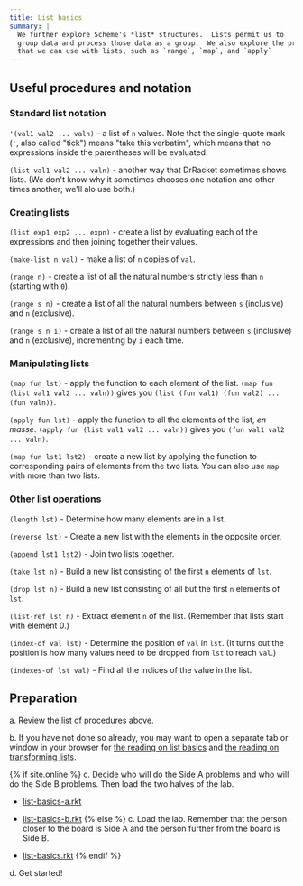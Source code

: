 ```yaml
---
title: List basics
summary: |
  We further explore Scheme's *list* structures.  Lists permit us to
  group data and process those data as a group.  We also explore the procedures
  that we can use with lists, such as `range`, `map`, and `apply`
---
```


## Useful procedures and notation

### Standard list notation

`'(val1 val2 ... valn)` - a list of `n` values.  Note that the
single-quote mark (`'`, also called "tick") means "take this
verbatim", which means that no expressions inside the parentheses
will be evaluated.

`(list val1 val2 ... valn)` - another way that DrRacket sometimes 
shows lists. (We don't know why it sometimes chooses one notation
and other times another; we'll alo use both.)

### Creating lists

`(list exp1 exp2 ... expn)` - create a list by evaluating each of the
expressions and then joining together their values.

`(make-list n val)` - make a list of `n` copies of `val`.

`(range n)` - create a list of all the natural numbers strictly less
than `n` (starting with `0`).

`(range s n)` - create a list of all the natural numbers between `s`
(inclusive) and `n` (exclusive).

`(range s n i)` - create a list of all the natural numbers between `s`
(inclusive) and `n` (exclusive), incrementing by `i` each time.

### Manipulating lists

`(map fun lst)` - apply the function to each element of the list.
`(map fun (list val1 val2 ... valn))` gives you
`(list (fun val1) (fun val2) ... (fun valn))`.

`(apply fun lst)` - apply the function to all the elements of the
list, _en masse_.  `(apply fun (list val1 val2 ... valn))` gives
you `(fun val1 val2 ... valn)`.

`(map fun lst1 lst2)` - create a new list by applying the function to
corresponding pairs of elements from the two lists.  You can also use
`map` with more than two lists.

### Other list operations

`(length lst)` - Determine how many elements are in a list.

`(reverse lst)` - Create a new list with the elements in the opposite
order.

`(append lst1 lst2)` - Join two lists together.

`(take lst n)` - Build a new list consisting of the first `n` elements
of `lst`.

`(drop lst n)` - Build a new list consisting of all but the first `n` 
elements of `lst`.

`(list-ref lst n)` - Extract element `n` of the list.  (Remember that
lists start with element 0.)

`(index-of val lst)` - Determine the position of `val` in `lst`.  (It
turns out the position is how many values need to be dropped
from `lst` to reach `val`.)

`(indexes-of lst val)` - Find all the indices of the value in the list.

## Preparation

a. Review the list of procedures above.

b. If you have not done so already, you may want to open a separate tab or window in your browser for [the reading on list basics](../readings/list-basics) and [the reading on transforming lists](../readings/list-transform).

{% if site.online %}
c. Decide who will do the Side A problems and who will do the Side B problems.
Then load the two halves of the lab.

* [list-basics-a.rkt](../code/labs/list-basics-a.rkt)
* [list-basics-b.rkt](../code/labs/list-basics-b.rkt)
{% else %}
c. Load the lab.  Remember that the person closer to the board is Side A and the person further from the board is Side B.

* [list-basics.rkt](../code/labs/list-basics.rkt)
{% endif %}

d. Get started!

